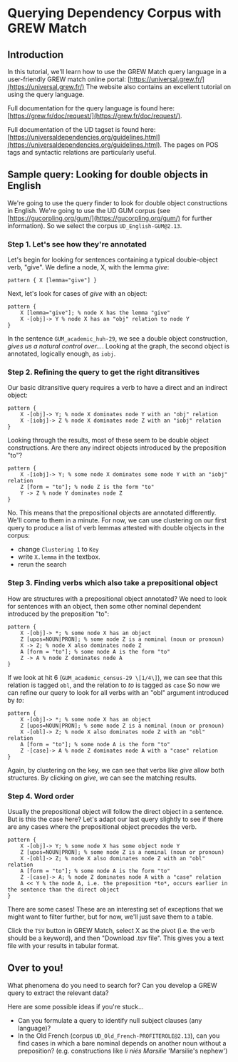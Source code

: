 # Querying Dependency Corpus with GREW Match

## Introduction

In this tutorial, we'll learn how to use the GREW Match query language
in a user-friendly GREW match online portal: [https://universal.grew.fr/](https://universal.grew.fr/)
The website also contains an excellent tutorial on using the query 
language.

Full documentation for the query language is found here:
[https://grew.fr/doc/request/](https://grew.fr/doc/request/).

Full documentation of the UD tagset is found here: [https://universaldependencies.org/guidelines.html](https://universaldependencies.org/guidelines.html).
The pages on POS tags and syntactic relations are particularly useful.

## Sample query: Looking for double objects in English

We're going to use the query finder to look for double object
constructions in English. We're going to use the UD GUM corpus
\(see [https://gucorpling.org/gum/](https://gucorpling.org/gum/) for further information\).
So we select the corpus `UD_English-GUM@2.13`.

### Step 1. Let's see how they're annotated

Let's begin for looking for sentences containing a typical double-object
verb, "give". We define a node, X, with the lemma	 *give*:
```opam
pattern { X [lemma="give"] }
```
Next, let's look for cases of *give* with an object:
```opam
pattern { 
	X [lemma="give"]; % node X has the lemma "give"
	X -[obj]-> Y % node X has an "obj" relation to node Y
}
```
In the sentence `GUM_academic_huh-29`, we see a double object construction,
*gives us a natural control over...*. Looking at the graph, the second
object is annotated, logically enough, as `iobj`.

### Step 2. Refining the query to get the right ditransitives

Our basic ditransitive query requires a verb to have a direct and an
indirect object:
```opam
pattern { 
	X -[obj]-> Y; % node X dominates node Y with an "obj" relation
	X -[iobj]-> Z % node X dominates node Z with an "iobj" relation
}
```
Looking through the results, most of these seem to be double object
constructions. Are there any indirect objects introduced by the 
preposition "to"?
```opam
pattern { 
	X -[iobj]-> Y; % some node X dominates some node Y with an "iobj" relation
	Z [form = "to"]; % node Z is the form "to"
	Y -> Z % node Y dominates node Z
}
```
No. This means that the prepositional objects are annotated differently.
We'll come to them in a minute. For now, we can use clustering on
our first query to produce a list of verb lemmas attested with 
double objects in the corpus:
+ change `Clustering 1` to `Key`
+ write `X.lemma` in the textbox.
+ rerun the search

### Step 3. Finding verbs which also take a prepositional object

How are structures with a prepositional object annotated? We need
to look for sentences with an object, then some other nominal dependent
introduced by the preposition "to":
```opam
pattern { 
	X -[obj]-> *; % some node X has an object
	Z [upos=NOUN|PRON]; % some node Z is a nominal (noun or pronoun)
	X -> Z; % node X also dominates node Z
	A [form = "to"]; % some node A is the form "to"
	Z -> A % node Z dominates node A
}
```
If we look at hit 6 (`GUM_academic_census-29 \[1/4\]`), we can see that
this relation is tagged `obl`, and the relation to *to* is tagged as
`case` So now we can refine our query to look for all verbs with an
"obl" argument introduced by *to*:
```opam
pattern { 
	X -[obj]-> *; % some node X has an object
	Z [upos=NOUN|PRON]; % some node Z is a nominal (noun or pronoun)
	X -[obl]-> Z; % node X also dominates node Z with an "obl" relation
	A [form = "to"]; % some node A is the form "to"
	Z -[case]-> A % node Z dominates node A with a "case" relation
}
```
Again, by clustering on the key, we can see that verbs like *give*
allow both structures. By clicking on *give*, we can see the matching
results.

### Step 4. Word order

Usually the prepositional object will follow the direct object in a 
sentence. But is this the case here? Let's adapt our last query
slightly to see if there are any cases where the prepositional object
precedes the verb.
```opam
pattern { 
	X -[obj]-> Y; % some node X has some object node Y
	Z [upos=NOUN|PRON]; % some node Z is a nominal (noun or pronoun)
	X -[obl]-> Z; % node X also dominates node Z with an "obl" relation
	A [form = "to"]; % some node A is the form "to"
	Z -[case]-> A; % node Z dominates node A with a "case" relation
	A << Y % the node A, i.e. the preposition *to*, occurs earlier in the sentence than the direct object
}
```
There are some cases! These are an interesting set of exceptions that
we might want to filter further, but for now, we'll just save them to a
table.

Click the `TSV` button in GREW Match, select X as the pivot (i.e. the
verb should be a keyword), and then "Download .tsv file". This gives you
a text file with your results in tabular format.

## Over to you!

What phenomena do you need to search for? Can you develop a GREW query to
extract the relevant data?

Here are some possible ideas if you're stuck...
+ Can you formulate a query to identify null subject clauses (any language)?
+ In the Old French (corpus `UD_Old_French-PROFITEROLE@2.13`), can you find
cases in which a bare nominal depends on another noun without a preposition?
(e.g. constructions like *li niés Marsilie* 'Marsilie's nephew')
